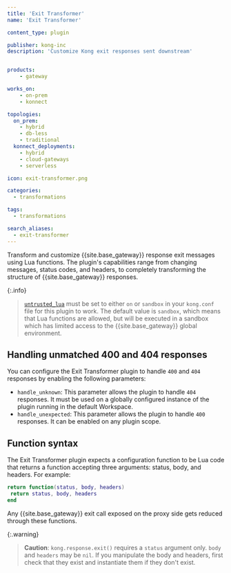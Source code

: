 ```yaml
---
title: 'Exit Transformer'
name: 'Exit Transformer'

content_type: plugin

publisher: kong-inc
description: 'Customize Kong exit responses sent downstream'


products:
    - gateway

works_on:
    - on-prem
    - konnect

topologies:
  on_prem:
    - hybrid
    - db-less
    - traditional
  konnect_deployments:
    - hybrid
    - cloud-gateways
    - serverless

icon: exit-transformer.png

categories:
  - transformations

tags:
  - transformations

search_aliases:
  - exit-transformer
---
```


Transform and customize {{site.base_gateway}} response exit messages using Lua functions.
The plugin's capabilities range from changing messages, status codes, and headers,
to completely transforming the structure of {{site.base_gateway}} responses.

{:.info}
> [`untrusted_lua`](/gateway/configuration/#untrusted-lua)
must be set to either `on` or `sandbox` in your `kong.conf` file for this plugin 
to work. The default value is `sandbox`, which means that Lua functions are allowed,
but will be executed in a sandbox which has limited access to the {{site.base_gateway}} global
environment.

## Handling unmatched 400 and 404 responses

You can configure the Exit Transformer plugin to handle `400` and `404` responses by enabling the 
following parameters:

- `handle_unknown`: This parameter allows the plugin to handle `404` responses. It must be used on a globally configured instance of the plugin running in the default Workspace.
- `handle_unexpected`: This parameter allows the plugin to handle `400` responses. It can be enabled on any plugin scope.

## Function syntax

The Exit Transformer plugin expects a configuration function to be Lua code that returns
a function accepting three arguments: status, body, and headers. For example:

```lua
return function(status, body, headers)
 return status, body, headers
end
```

Any {{site.base_gateway}} exit call exposed on the proxy side gets reduced through these
functions.

{:.warning}
> **Caution**: `kong.response.exit()` requires a `status` argument only.
`body` and `headers` may be `nil`.
If you manipulate the body and headers, first check that they exist and
instantiate them if they don't exist.